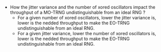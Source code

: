 * How the jitter variance and the number of xored oscillators impact the throughput of a MO-TRNG undistinguishable from an ideal RNG ?
  - For a given number of xored oscillators, lower the jitter variance is, lower is the nedded throughput to make the EO-TRNG undistinguishable from an ideal RNG.
  - For a given jitter variance, lower the number of xored oscillators is, lower is the nedded throughput to make the EO-TRNG undistinguishable from an ideal RNG.

